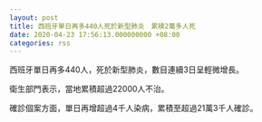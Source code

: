```yaml
---
layout: post
title: 西班牙單日再多440人死於新型肺炎　累積2萬多人死
date: 2020-04-23 17:56:13.000000000 +08:00
categories: rss
---
```


西班牙單日再多440人，死於新型肺炎，數目連續3日呈輕微增長。

衛生部門表示，當地累積超過22000人不治。

確診個案方面，單日再增超過4千人染病，累積至超過21萬3千人確診。
